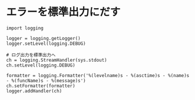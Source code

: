 # エラーを標準出力にだす

    import logging

    logger = logging.getLogger()
    logger.setLevel(logging.DEBUG)

    # ログ出力を標準出力へ
    ch = logging.StreamHandler(sys.stdout)
    ch.setLevel(logging.DEBUG)

    formatter = logging.Formatter('%(levelname)s - %(asctime)s - %(name)s - %(funcName)s - %(message)s')
    ch.setFormatter(formatter)
    logger.addHandler(ch)
